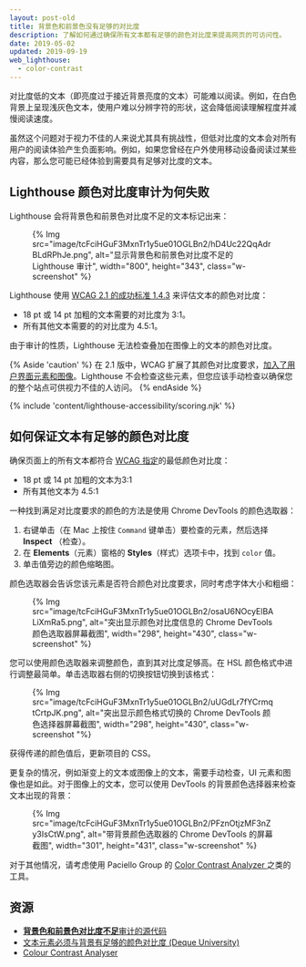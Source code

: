 ```yaml
---
layout: post-old
title: 背景色和前景色没有足够的对比度
description: 了解如何通过确保所有文本都有足够的颜色对比度来提高网页的可访问性。
date: 2019-05-02
updated: 2019-09-19
web_lighthouse:
  - color-contrast
---
```


对比度低的文本（即亮度过于接近背景亮度的文本）可能难以阅读。例如，在白色背景上呈现浅灰色文本，使用户难以分辨字符的形状，这会降低阅读理解程度并减慢阅读速度。

虽然这个问题对于视力不佳的人来说尤其具有挑战性，但低对比度的文本会对所有用户的阅读体验产生负面影响。例如，如果您曾经在户外使用移动设备阅读过某些内容，那么您可能已经体验到需要具有足够对比度的文本。

## Lighthouse 颜色对比度审计为何失败

Lighthouse 会将背景色和前景色对比度不足的文本标记出来：

<figure class="w-figure">{% Img src="image/tcFciHGuF3MxnTr1y5ue01OGLBn2/hD4Uc22QqAdrBLdRPhJe.png", alt="显示背景色和前景色对比度不足的 Lighthouse 审计", width="800", height="343", class="w-screenshot" %}</figure>

Lighthouse 使用 <a href="https://www.w3.org/TR/WCAG21/#contrast-minimum" rel="noopener">WCAG 2.1 的成功标准 1.4.3</a> 来评估文本的颜色对比度：

- 18 pt 或 14 pt 加粗的文本需要的对比度为 3:1。
- 所有其他文本需要的的对比度为 4.5:1。

由于审计的性质，Lighthouse 无法检查叠加在图像上的文本的颜色对比度。

{% Aside 'caution' %} 在 2.1 版中，WCAG 扩展了其颜色对比度要求，[加入了用户界面元素和图像](https://www.w3.org/TR/WCAG21/#non-text-contrast)。Lighthouse 不会检查这些元素，但您应该手动检查以确保您的整个站点可供视力不佳的人访问。 {% endAside %}

{% include 'content/lighthouse-accessibility/scoring.njk' %}

## 如何保证文本有足够的颜色对比度

确保页面上的所有文本都符合 <a href="https://www.w3.org/TR/WCAG21/#contrast-minimum" rel="noopener">WCAG 指定</a>的最低颜色对比度：

- 18 pt 或 14 pt 加粗的文本为3:1
- 所有其他文本为 4.5:1

一种找到满足对比度要求的颜色的方法是使用 Chrome DevTools 的颜色选取器：

1. 右键单击（在 Mac 上按住 `Command` 键单击）要检查的元素，然后选择 **Inspect** （检查）。
2. 在 **Elements**（元素）窗格的 **Styles**（样式）选项卡中，找到 `color` 值。
3. 单击值旁边的颜色缩略图。

颜色选取器会告诉您该元素是否符合颜色对比度要求，同时考虑字体大小和粗细：

<figure class="w-figure">{% Img src="image/tcFciHGuF3MxnTr1y5ue01OGLBn2/osaU6NOcyElBALiXmRa5.png", alt="突出显示颜色对比度信息的 Chrome DevTools 颜色选取器屏幕截图", width="298", height="430", class="w-screenshot" %}</figure>

您可以使用颜色选取器来调整颜色，直到其对比度足够高。在 HSL 颜色格式中进行调整最简单。单击选取器右侧的切换按钮切换到该格式：

<figure class="w-figure">{% Img src="image/tcFciHGuF3MxnTr1y5ue01OGLBn2/uUGdLr7fYCrmqtCrtpJK.png", alt="突出显示颜色格式切换的 Chrome DevTools 颜色选择器屏幕截图", width="298", height="430", class="w-screenshot "%}</figure>

获得传递的颜色值后，更新项目的 CSS。

更复杂的情况，例如渐变上的文本或图像上的文本，需要手动检查，UI 元素和图像也是如此。对于图像上的文本，您可以使用 DevTools 的背景颜色选择器来检查文本出现的背景：

<figure class="w-figure">{% Img src="image/tcFciHGuF3MxnTr1y5ue01OGLBn2/PFznOtjzMF3nZy3IsCtW.png", alt="带背景颜色选取器的 Chrome DevTools 的屏幕截图", width="301", height="431", class="w-screenshot" %}</figure>

对于其他情况，请考虑使用 Paciello Group 的 <a href="https://developer.paciellogroup.com/resources/contrastanalyser" rel="noopener">Color Contrast Analyzer  </a> 之类的工具。

## 资源

- <a href="https://github.com/GoogleChrome/lighthouse/blob/master/lighthouse-core/audits/accessibility/color-contrast.js" rel="noopener" class=""><strong class="_active_edit_href">背景色和前景色对比度不足</strong>审计的源代码</a>
- <a href="https://dequeuniversity.com/rules/axe/3.3/color-contrast" rel="noopener">文本元素必须与背景有足够的颜色对比度 (Deque University)</a>
- <a href="https://developer.paciellogroup.com/resources/contrastanalyser" rel="noopener">Colour Contrast Analyser</a>
